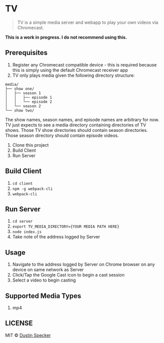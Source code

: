# TV

> TV is a simple media server and webapp to play your own videos via Chromecast.

**This is a work in progress. I do not recommend using this.**

## Prerequisites

1. Register any Chromecast compatible device - this is required because this is simply using the default Chromecast receiver app
1. TV only plays media given the following directory structure:
```
media/
├── show one/
│   ├── season 1
│   │   ├── episode 1
│   │   └── episode 2
│   └── season 2
└── show two/
```
The show names, season names, and episode names are arbitrary for now. TV just expects to see a media directory containing directories of TV shows. Those TV show directories should contain season directories. Those season directory should contain episode videos.
1. Clone this project
1. Build Client
1. Run Server

## Build Client

1. `cd client`
1. `npm -g webpack-cli`
1. `webpack-cli`

## Run Server

1. `cd server`
1. `export TV_MEDIA_DIRECTORY={YOUR MEDIA PATH HERE}`
1. `node index.js`
1. Take note of the address logged by Server

## Usage

1. Navigate to the address logged by Server on Chrome browser on any device on same network as Server
1. Click/Tap the Google Cast icon to begin a cast session
1. Select a video to begin casting

## Supported Media Types

1. mp4

## LICENSE
MIT © [Dustin Specker](https://github.com/dustinspecker)
